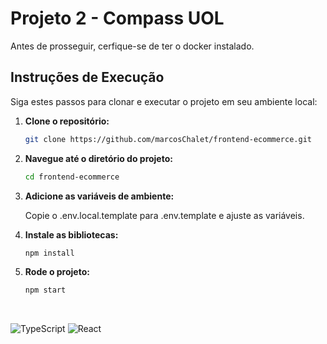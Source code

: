 # Projeto 2 - Compass UOL

Antes de prosseguir, cerfique-se de ter o docker instalado.

## Instruções de Execução

Siga estes passos para clonar e executar o projeto em seu ambiente local:

1. **Clone o repositório:**

   ```sh
   git clone https://github.com/marcosChalet/frontend-ecommerce.git
   ```

2. **Navegue até o diretório do projeto:**

   ```sh
   cd frontend-ecommerce
   ```

3. **Adicione as variáveis de ambiente:**

   Copie o .env.local.template para .env.template e ajuste as variáveis.

4. **Instale as bibliotecas:**

   ```sh
   npm install
   ```

5. **Rode o projeto:**

   ```sh
   npm start
   ```

<br />

![TypeScript](https://img.shields.io/badge/typescript-%23007ACC.svg?style=for-the-badge&logo=typescript&logoColor=white)
![React](https://img.shields.io/badge/react-%2320232a.svg?style=for-the-badge&logo=react&logoColor=%2361DAFB)

